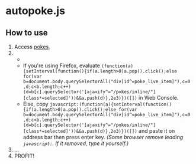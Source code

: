 # autopoke.js
## How to use
1. Access [pokes](https://www.facebook.com/pokes).
2.  -
    - If you're using Firefox, evaluate `(function(a){setInterval(function(){if(a.length>0)a.pop().click();else for(var b=document.body.querySelectorAll("div[id^=poke_live_item]"),c=0,d;c<b.length;c++)(d=b[c].querySelector('[ajaxify^="/pokes/inline/"][class*=selected]'))&&a.push(d)},2e3)})([])` in Web Console.
    - Else, copy `javascript:(function(a){setInterval(function(){if(a.length>0)a.pop().click();else for(var b=document.body.querySelectorAll("div[id^=poke_live_item]"),c=0,d;c<b.length;c++)(d=b[c].querySelector('[ajaxify^="/pokes/inline/"][class*=selected]'))&&a.push(d)},2e3)})([])` and paste it on address bar then press enter key. *(Some browser remove leading `javascript:`. If it removed, type it yourself.)*
3. ...
4. PROFIT!
